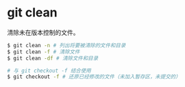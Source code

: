 # git clean
清除未在版本控制的文件。
```bash
$ git clean -n # 列出将要被清除的文件和目录
$ git clean -f # 清除文件
$ git clean -df # 清除文件和目录

# 与 git checkout -f 结合使用
$ git checkout -f # 还原已经修改的文件（未加入暂存区，未提交的）
```
